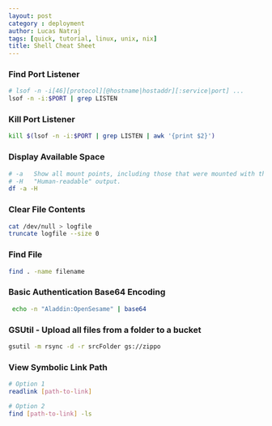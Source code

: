 ```yaml
---
layout: post
category : deployment
author: Lucas Natraj
tags: [quick, tutorial, linux, unix, nix]
title: Shell Cheat Sheet
---
```


### Find Port Listener

```bash
# lsof -n -i[46][protocol][@hostname|hostaddr][:service|port] ...
lsof -n -i:$PORT | grep LISTEN
```

### Kill Port Listener

```bash
kill $(lsof -n -i:$PORT | grep LISTEN | awk '{print $2}')
```

### Display Available Space

```bash
# -a   Show all mount points, including those that were mounted with the MNT_IGNORE flag.
# -H   "Human-readable" output.
df -a -H
```

### Clear File Contents

```bash
cat /dev/null > logfile
truncate logfile --size 0
```

### Find File

```bash
find . -name filename
```

### Basic Authentication Base64 Encoding
```bash
 echo -n "Aladdin:OpenSesame" | base64
```

### GSUtil - Upload all files from a folder to a bucket
```bash
gsutil -m rsync -d -r srcFolder gs://zippo
```


### View Symbolic Link Path
```bash
# Option 1
readlink [path-to-link]

# Option 2
find [path-to-link] -ls
```